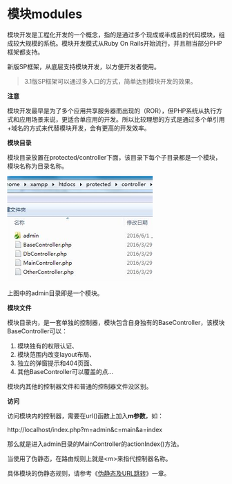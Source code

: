 # 模块modules

模块开发是工程化开发的一个概念，指的是通过多个现成或半成品的代码模块，组成较大规模的系统。模块开发模式从Ruby On Rails开始流行，并且相当部分PHP框架都支持。

新版SP框架，从底层支持模块开发，以方便开发者使用。

> 3.1版SP框架可以通过多入口的方式，简单达到模块开发的效果。

**注意**

模块开发最早是为了多个应用共享服务器而出现的（ROR），但PHP系统从执行方式和应用场景来说，更适合单应用的开发。所以比较理想的方式是通过多个单引用+域名的方式来代替模块开发，会有更高的开发效率。

**模块目录**

模块目录放置在protected/controller下面，该目录下每个子目录都是一个模块，模块名称为目录名称。

![模块目录](images/43.jpg)

上图中的admin目录即是一个模块。

**模块文件**

模块目录内，是一套单独的控制器，模块包含自身独有的BaseController，该模块BaseController可以：

1. 模块独有的权限认证、
2. 模块范围内改变layout布局、
3. 独立的弹窗提示和404页面、
4. 其他BaseController可以覆盖的点...

模块内其他的控制器文件和普通的控制器文件没区别。

**访问**

访问模块内的控制器，需要在url()函数上加入**m参数**，如：

http://localhost/index.php?m=admin&c=main&a=index

那么就是进入admin目录的MainController的actionIndex()方法。

当使用了伪静态，在路由规则上就是&lt;m&gt;来指代控制器名称。

具体模块的伪静态规则，请参考《[伪静态及URL跳转](访问交互-伪静态及URL跳转.md)》一章。

